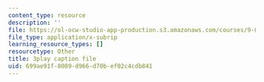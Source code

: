 ```yaml
---
content_type: resource
description: ''
file: https://ol-ocw-studio-app-production.s3.amazonaws.com/courses/9-00-introduction-to-psychology-fall-2004/699ae91f8089d966d70bef02c4cdb841_10503.srt
file_type: application/x-subrip
learning_resource_types: []
resourcetype: Other
title: 3play caption file
uid: 699ae91f-8089-d966-d70b-ef02c4cdb841
---
```


